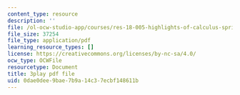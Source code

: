 ```yaml
---
content_type: resource
description: ''
file: /ol-ocw-studio-app/courses/res-18-005-highlights-of-calculus-spring-2010/0dae0dee9bae7b9a14c37ecbf148611b_2qxY859dzzQ.pdf
file_size: 37254
file_type: application/pdf
learning_resource_types: []
license: https://creativecommons.org/licenses/by-nc-sa/4.0/
ocw_type: OCWFile
resourcetype: Document
title: 3play pdf file
uid: 0dae0dee-9bae-7b9a-14c3-7ecbf148611b
---
```

